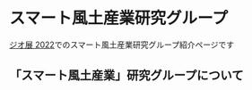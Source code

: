 # スマート風土産業研究グループ

[ジオ展 2022](https://www.geoten.org/%E3%83%9B%E3%83%BC%E3%83%A0)でのスマート風土産業研究グループ紹介ページです

## 「スマート風土産業」研究グループについて
